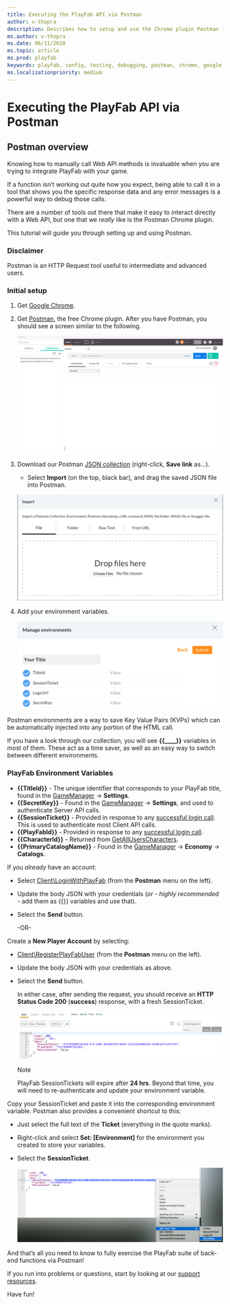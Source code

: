 ```yaml
---
title: Executing the PlayFab API via Postman
author: v-thopra
description: Describes how to setup and use the Chrome plugin Postman for debugging your PlayFab API calls.
ms.author: v-thopra
ms.date: 06/11/2018
ms.topic: article
ms.prod: playfab
keywords: playfab, config, testing, debugging, postman, chrome, google
ms.localizationpriority: medium
---
```


# Executing the PlayFab API via Postman

## Postman overview

Knowing how to manually call Web API methods is invaluable when you are trying to integrate PlayFab with your game.

If a function isn’t working out quite how you expect, being able to call it in a tool that shows you the specific response data and any error messages is a powerful way to debug those calls.

There are a number of tools out there that make it easy to interact directly with a Web API, but one that we *really* like is the Postman Chrome plugin.

This tutorial will guide you through setting up and using Postman.

### Disclaimer

Postman is an HTTP Request tool useful to intermediate and advanced users.

### Initial setup

1. Get [Google Chrome](https://google.com/chrome).
2. Get [Postman](https://www.getpostman.com/), the free Chrome plugin. After you have Postman, you should see a screen similar to the following.

   ![Postman - Blank screen](media/tutorials/postman-blank-screen.png)  

3. Download our Postman [JSON collection](https://api.playfab.com/downloads/postman) (right-click, **Save link** as...).
    - Select **Import** (on the top, black bar), and drag the saved JSON file into Postman.

   ![Postman - Import file](media/tutorials/postman-import-file.png)  

4. Add your environment variables.

   ![Postman - Manage Environment variables](media/tutorials/postman-manage-environment-variables.png)  

Postman environments are a way to save Key Value Pairs (KVPs) which can be automatically injected into any portion of the HTML call.

If you have a look through our collection, you will see **{{____}}** variables in most of them. These act as a time saver, as well as an easy way to switch between different environments.

### PlayFab Environment Variables

- **{{TitleId}}** - The unique identifier that corresponds to your PlayFab title, found in the [GameManager](https://developer.playfab.com/) -> **Settings**.
- **{{SecretKey}}** - Found in the [GameManager](https://developer.playfab.com/) -> **Settings**, and used to authenticate Server API calls.
- **{{SessionTicket}}** - Provided in response to any [successful login call](xref:titleid.playfabapi.com.client.authentication). This is used to authenticate most Client API calls.
- **{{PlayFabId}}** - Provided in response to any [successful login call](xref:titleid.playfabapi.com.client.authentication).
- **{{CharacterId}}** - Returned from [GetAllUsersCharacters](xref:titleid.playfabapi.com.client.characters.getalluserscharacters).
- **{{PrimaryCatalogName}}** - Found in the [GameManager](https://developer.playfab.com/) -> **Economy** -> **Catalogs**.

If you *already* have an account:

- Select [Client\LoginWithPlayFab](xref:titleid.playfabapi.com.client.authentication.loginwithplayfab) (from the **Postman** menu on the left).
- Update the body JSON with your credentials (*or* - *highly recommended* - add them as {{}} variables and use that).
- Select the **Send** button.

   -OR-

Create a **New Player Account** by selecting:

- [Client\RegisterPlayFabUser](xref:titleid.playfabapi.com.client.authentication.registerplayfabuser) (from the **Postman** menu on the left).
- Update the body JSON with your credentials as above.
- Select the **Send** button.

   In either case, after sending the request, you should receive an **HTTP Status Code 200** (**success**) response, with a fresh SessionTicket.

   ![Postman - Create Session Ticket - Success](media/tutorials/postman-create-session-ticket-success.png)  

   > [!NOTE]
   > PlayFab SessionTickets will expire after **24 hrs**. Beyond that time, you will need to re-authenticate and update your environment variable.

Copy your SessionTicket and paste it into the corresponding environment variable. Postman also provides a convenient shortcut to this:

- Just select the full text of the **Ticket** (everything in the quote marks).
- Right-click and select **Set: [Environment]** for the environment you created to store your variables.
- Select the **SessionTicket**.

   ![Postman - Session Ticket - Set Environment](media/tutorials/postman-session-ticket-set-environment.png)  

And that’s all you need to know to fully exercise the PlayFab suite of back-end functions via Postman!

If you run into problems or questions, start by looking at our [support resources](https://community.playfab.com/).

Have fun!
